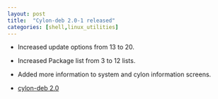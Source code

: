 ```yaml
---
layout: post
title:  "Cylon-deb 2.0-1 released"
categories: [shell,linux_utilities]
---
```


* Increased update options from 13 to 20.
* Increased Package list from 3 to 12 lists.
* Added more information to system and cylon information screens.

* [cylon-deb 2.0](https://github.com/gavinlyonsrepo/cylon-deb) 
